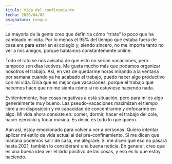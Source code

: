 ```yaml
---
titulo: Vida del confinamiento
fecha: 2020/04/08 
asignatura: Lengua
---
```


La mayoría de la gente creo que definiría cómo “triste” lo poco que ha cambiado mi vida. Por lo menos el 95% del tiempo que estaba fuera de casa era para estar en el colegio y, siendo sincero, no me importa tanto no ver a mis amigos, porque hablamos constantemente online. 

Todo el rato se nos avisaba de que esto no serían vacaciones, pero tampoco son días lectivos. Me gusta mucho más que podamos organizar nosotros el trabajo. Así, en vez de quedarme horas mirando a la ventana por semana cuando ya he acabado el trabajo, puedo hacer algo productivo con mi vida. Diría que es mejor que vacaciones, porque el trabajo que hacemos hace que no me sienta cómo si no estuviese haciendo nada. 

Evidentemente, hay cosas negativas a está situación, pero para mí es algo generalmente muy bueno. Las pseudo-vacaciones maximizan el tiempo libre a mi disposición y mi capacidad de concentrarme y enfocarme en algo. Mi vida ahora consiste en: comer, dormir, hacer el trabajo del cole, hacer ejercicio y tocar música. Es decir, es todo lo que quiero. 

Aún así, estoy emocionado para volver a ver a personas. Quiero intentar aplicar mi estilo de vida actual al del pre-confinamiento. Si me dicen que mañana podemos salir de casa, me alegraré. Si me dicen que eso no pasará hasta 2021, también lo consideraré una buena noticia. En general, creo que es una buena idea ver el lado positivo de las cosas, y eso es lo que estoy haciendo.
